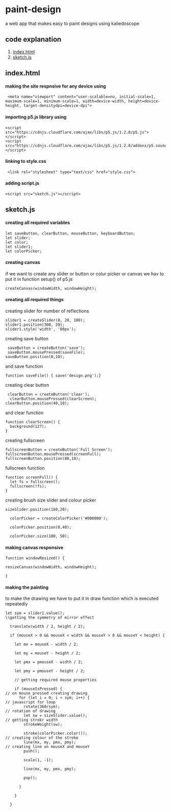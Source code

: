 # paint-design
a web app that makes easy to paint designs using kaliedoscope
## code explanation 
1.  [index.html](#indexhtml)
2. [sketch.js](#sketchjs)
## index.html
#### making the site respnsive for any device using
```
 <meta name="viewport" content="user-scalable=no, initial-scale=1, maximum-scale=1, minimum-scale=1, width=device-width, height=device-height, target-densitydpi=device-dpi">
```
#### importing p5.js library using
```
<script src="https://cdnjs.cloudflare.com/ajax/libs/p5.js/1.2.0/p5.js"></script>
<script src="https://cdnjs.cloudflare.com/ajax/libs/p5.js/1.2.0/addons/p5.sound.min.js"></script>
```
#### linking to style.css
```
 <link rel="stylesheet" type="text/css" href="style.css">
```
#### adding script.js
```
<script src="sketch.js"></script>
```
## sketch.js
#### creating all required variables
```
let saveButton, clearButton, mouseButton, keyboardButton;
let slider;
let color;
let slider1;
let colorPicker;
```
#### creating canvas
if we want to create any slider or button or colur picker or canvas we hav to put it in function setup() of p5.js
```
createCanvas(windowWidth, windowHeight);
```
#### creating all required things
creating slider for number of reflections
```
slider1 = createSlider(0, 20, 100);
slider1.position(300, 20);
slider1.style('width', '80px');
```
creating save button
```
 saveButton = createButton('save');
 saveButton.mousePressed(saveFile);
saveButton.position(0,10);
```
and save function 
```
function saveFile() { save('design.png');}
```
creating clear button
```
 clearButton = createButton('clear');
  clearButton.mousePressed(clearScreen);
clearButton.position(40,10);
```
and clear function
```
function clearScreen() {
  background(127);
}
```
creating fullscreen
```
fullscreenButton = createButton('Full Screen');
fullscreenButton.mousePressed(screenFull);
fullscreenButton.position(80,10);
```
fullscreen function
```
function screenFull() {
  let fs = fullscreen();
  fullscreen(!fs);
}
```
creating brush size slider and colour picker 
```
sizeSlider.position(160,20);

  colorPicker = createColorPicker('#000000');

  colorPicker.position(0,40);

  colorPicker.size(100, 50);
  ```
  #### making canvas responsive 
  ```
  function windowResized() {

  resizeCanvas(windowWidth, windowHeight);

}
```
#### making the painting 
to make the drawing we have to put it in draw function which is executed repeatedly 
```
let sym = slider1.value();
\\getting the symmetry of mirror effect

  translate(width / 2, height / 2);

  if (mouseX > 0 && mouseX < width && mouseY > 0 && mouseY < height) {

    let mx = mouseX - width / 2;

    let my = mouseY - height / 2;

    let pmx = pmouseX - width / 2;

    let pmy = pmouseY - height / 2;

    // getting required mouse properties

    if (mouseIsPressed) {
// on mouse pressed creating drawing
      for (let i = 0; i < sym; i++) {
// javascript for loop
        rotate(360/sym);
// rotation of drawing
        let sw = sizeSlider.value();
// getting strokr width
        strokeWeight(sw);

        stroke(colorPicker.color());
// creating colour of the stroke
        line(mx, my, pmx, pmy);
// creating line on mouseX and mouseY
        push();

        scale(1, -1);

        line(mx, my, pmx, pmy);

        pop();

      }

    }

  }
  ```

